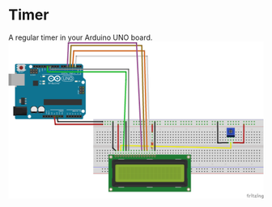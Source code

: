 # Timer  
A regular timer in your Arduino UNO board.  
![Timer Arduino](https://github.com/FabioArdis/ArduinoProjects/blob/master/Timer/TimerArduino.png)
